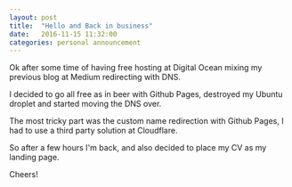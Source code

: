 ```yaml
---
layout: post
title:  "Hello and Back in business"
date:   2016-11-15 11:32:00
categories: personal announcement
---
```

Ok after some time of having free hosting at Digital Ocean mixing my previous blog at Medium redirecting with DNS.

I decided to go all free as in beer with Github Pages, destroyed my Ubuntu droplet and started moving the DNS over.

The most tricky part was the custom name redirection with Github Pages, I had to use a third party solution at Cloudflare.

So after a few hours I'm back, and also decided to place my CV as my landing page.

Cheers!
